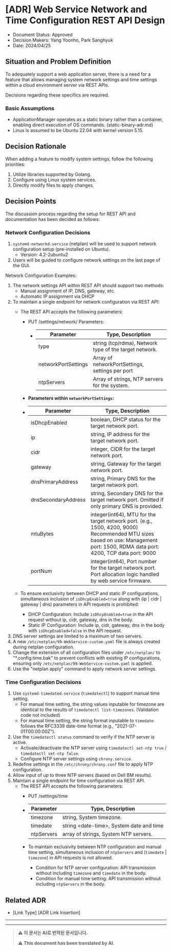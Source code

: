 <!-- [아래에 상황과 문제를 정의합니다, 예를 들면, 자유 형식으로 2~3 문장으로 간결하게 설명하면 좋습니다.]-->
<!-- 선택사항 -->
<!-- [제안됨 | 거부됨 | 승인됨 | 폐기됨 | ... | [ADR-0005](0005-example.md)로 대체됨] -->
# [ADR] Web Service Network and Time Configuration REST API Design

* Document Status: Approved <!-- [Proposed | Rejected | Approved | Abandoned | ... | Replaced by [ADR-0005](0005-example.md)] --> <!-- Optional -->
* Decision Makers: Yang Yoonho, Park Sanghyuk
* Date: 2024/04/25

<!-- Define the context and problem below, for example, succinctly in 2-3 sentences as needed. -->

<!-- 결정 근거는 매 결정마다 다를 수 있습니다 -->
<!-- [근거 1, e.g., 성능 및 확장성] -->
<!-- [근거 2, e.g., 고급 기능, 커뮤니티 및 지원, 라이선스 등...] -->
<!-- [상황과 문제를 아래에 정의합니다, 예를 들어 2~3 문장으로 간결하게 설명하면 좋습니다.]-->
## Situation and Problem Definition
<!-- Define the situation and problem below, for example, in 2-3 concise sentences. -->
To adequately support a web application server, there is a need for a feature that allows managing system network settings and time settings within a cloud environment server via REST APIs.

Decisions regarding these specifics are required.

### Basic Assumptions
- ApplicationManager operates as a static binary rather than a container, enabling direct execution of OS commands. (static-binary-adr.md)
- Linux is assumed to be Ubuntu 22.04 with kernel version 5.15.

<!-- [Supporting Evidence 2, e.g., advanced features, community and support, licensing, etc.] -->
<!-- [Supporting Evidence 1, e.g., performance and scalability] -->
<!-- The basis for decisions may vary for each decision made -->

<!-- [결정된 옵션과 이유를 서술합니다, 이유의 예시 : 유일한 옵션이거나 | 우리의 요구사항을 만족하거나 | 결과가 가장 좋거나 ] -->
<!-- [예시 2, e.g., 고급 기능, 커뮤니티 및 지원, 라이선스 등...] -->
<!-- [예시 1, e.g., 성능 및 확장성] -->
<!-- 결정 근거는 매 결정마다 다를 수 있습니다 -->
## Decision Rationale
<!-- Decision rationale can vary for each decision made -->
<!-- [Example 1, e.g., Performance and Scalability] -->
<!-- [Example 2, e.g., Advanced Features, Community and Support, Licensing, etc...] -->
When adding a feature to modify system settings, follow the following priorities:
1. Utilize libraries supported by Golang.
2. Configure using Linux system services.
3. Directly modify files to apply changes.

<!-- Describe the chosen options and reasons: reasons might include | being the only option available | meeting our requirements | yielding the best results | -->

<!-- [선택된 옵션과 이유를 서술합니다, 예시: 유일한 옵션 | 우리의 요구사항을 만족 | 최고의 결과 ] -->
## Decision Points
<!-- [Describe the selected option and reason, example: Only option | Meets our requirements | Best results] -->
The discussion process regarding the setup for REST API and documentation has been decided as follows:

### Network Configuration Decisions
1. `systemd-networkd.service` (netplan) will be used to support network configuration setup (pre-installed on Ubuntu).
   - Version: 4.2-2ubuntu2
2. Users will be guided to configure network settings on the last page of the GUI.

Network Configuration Examples:
1. The network settings API within REST API should support two methods:
    - Manual assignment of IP, DNS, gateway, etc.
    - Automatic IP assignment via DHCP
2. To maintain a single endpoint for network configuration via REST API:
   - The REST API accepts the following parameters:
     - PUT /settings/network/ Parameters:
       - | Parameter  | Type, Description                                           |
         |------------|-------------------------------------------------------------|
         | type       | string (tcp/rdma), Network type of the target network.       |
         | networkPortSettings | Array of networkPortSettings, settings per port |
         | ntpServers | Array of strings, NTP servers for the system.              |
      - **Parameters within `networkPortSettings`:**
       - | Parameter     | Type, Description                                                                                                                                                                                             |
         |---------------|---------------------------------------------------------------------------------------------------------------------------------------------------------------------------------------------------------------|
         | isDhcpEnabled | boolean, DHCP status for the target network port.                                                                                                                                                          |
         | ip            | string, IP address for the target network port.                                                                                                                                                           |
         | cidr          | integer, CIDR for the target network port.                                                                                                                                                                |
         | gateway        | string, Gateway for the target network port.                                                                                                                                                               |
         | dnsPrimaryAddress | string, Primary DNS for the target network port.                                                                                                                                                           |
         | dnsSecondaryAddress | string, Secondary DNS for the target network port. Omitted if only primary DNS is provided.                                                                         |
         | mtuBytes       | integer(int64), MTU for the target network port. (e.g., 1500, 4200, 9000) Recommended MTU sizes based on use: Management port: 1500, RDMA data port: 4200, TCP data port: 9000                                                                                                        |
         | portNum        | integer(int64), Port number for the target network port. Port allocation logic handled by web service firmware.                                                                     |
      
   - To ensure exclusivity between DHCP and static IP configurations, simultaneous inclusion of `isDhcpEnabled=true` along with (ip | cidr | gateway | dns) parameters in API requests is prohibited:
     - DHCP Configuration: Include `isDhcpEnabled=true` in the API request without ip, cidr, gateway, dns in the body.
     - Static IP Configuration: Include ip, cidr, gateway, dns in the body with `isDhcpEnabled=false` in the API request.
3. DNS server settings are limited to a maximum of two servers.
4. A new `/etc/netplan/99-WebService-custom.yaml` file is always created during netplan configuration.
5. Change the extension of all configuration files under `/etc/netplan/` to "*.config.time.bak" to prevent conflicts with existing IP configurations, ensuring only `/etc/netplan/99-WebService-custom.yaml` is applied.
6. Use the "netplan apply" command to apply network server settings.

### Time Configuration Decisions

1. Use `systemd-timedated.service` (`timedatectl`) to support manual time setting.
   - For manual time setting, the string values inputable for timezone are identical to the results of `timedatectl list-timezones`. (Validation code not included)
   - For manual time setting, the string format inputable to `timedate` follows the RFC3339 date-time format (e.g., "2021-07-01T00:00:00Z").
2. Use the `timedatectl status` command to verify if the NTP server is active.
   - Activate/deactivate the NTP server using `timedatectl set-ntp true` / `timedatectl set-ntp false`.
   - Configure NTP server settings using `chrony.service`.
3. Redefine settings in the `/etc/chrony/chrony.conf` file to apply NTP configuration.
4. Allow input of up to three NTP servers (based on Dell BM results).
5. Maintain a single endpoint for time configuration via REST API.
   - The REST API accepts the following parameters:
     - PUT /settings/time
     - | Parameter   | Type, Description                                  |
       |-------------|----------------------------------------------------|
       | timezone    | string, System timezone.                |
       | timedate    | string \<date-time\>, System date and time  |
       | ntpServers  | array of strings, System NTP servers. |

     - To maintain exclusivity between NTP configuration and manual time setting, simultaneous inclusion of `ntpServers` and (`timedate` | `timezone`) in API requests is not allowed.
       - Condition for NTP server configuration: API transmission without including `timezone` and `timedate` in the body.
       - Condition for manual time setting: API transmission without including `ntpServers` in the body.

<!-- 예시: [ADR-0005](0005-example.md)로 개선됨 -->

<!-- 예시: [ADR-0005](0005-example.md)로 개선됨 -->
<!-- 선택사항 -->
## Related ADR <!-- Optional -->

* [Link Type] [ADR Link Insertion] <!-- Example: Improved with [ADR-0005](0005-example.md) -->

---

---

> **⚠️ 이 문서는 AI로 번역된 문서입니다.**
>
> **⚠️ This document has been translated by AI.**